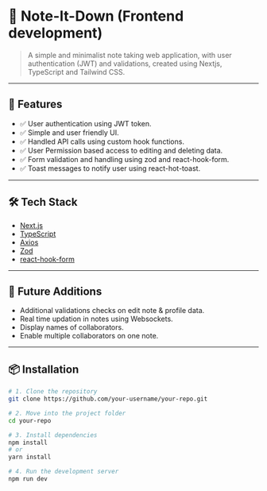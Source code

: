 # 📘 Note-It-Down (Frontend development)

> A simple and minimalist note taking web application, with user authentication (JWT) and validations, created using Nextjs, TypeScript and Tailwind CSS.

---

## 🚀 Features

- ✅ User authentication using JWT token.
- ✅ Simple and user friendly UI.
- ✅ Handled API calls using custom hook functions.
- ✅ User Permission based access to editing and deleting data.
- ✅ Form validation and handling using zod and react-hook-form.
- ✅ Toast messages to notify user using react-hot-toast.

---

## 🛠️ Tech Stack

- [Next.js](https://nextjs.org/)
- [TypeScript](https://www.typescriptlang.org/)
- [Axios](https://axios-http.com/)
- [Zod](https://zod.dev/)
- [react-hook-form](https://react-hook-form.com/)

---

## 🚧 Future Additions

- Additional validations checks on edit note & profile data.
- Real time updation in notes using Websockets.
- Display names of collaborators.
- Enable multiple collaborators on one note.

---

## 📦 Installation

```bash
# 1. Clone the repository
git clone https://github.com/your-username/your-repo.git

# 2. Move into the project folder
cd your-repo

# 3. Install dependencies
npm install
# or
yarn install

# 4. Run the development server
npm run dev
```
